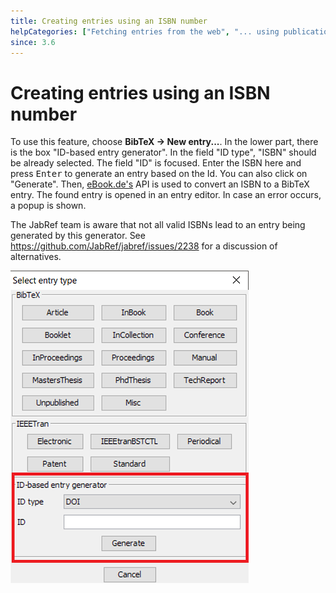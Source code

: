 ```yaml
---
title: Creating entries using an ISBN number
helpCategories: ["Fetching entries from the web", "... using publication identifiers"]
since: 3.6
---
```


# Creating entries using an ISBN number

To use this feature, choose **BibTeX -&gt; New entry...**.
In the lower part, there is the box "ID-based entry generator".
In the field "ID type", "ISBN" should be already selected.
The field "ID" is focused.
Enter the ISBN here and press <kbd>Enter</kbd> to generate an entry based on the Id.
You can also click on "Generate".
Then, [eBook.de's](http://www.ebook.de/) API is used to convert an ISBN to a BibTeX entry.
The found entry is opened in an entry editor.
In case an error occurs, a popup is shown.

The JabRef team is aware that not all valid ISBNs lead to an entry being generated by this generator.
See <https://github.com/JabRef/jabref/issues/2238> for a discussion of alternatives.

![Screenshot of new entry dialog](./images/NewEntryChooseType-IDGeneratorHighlighted.png)
